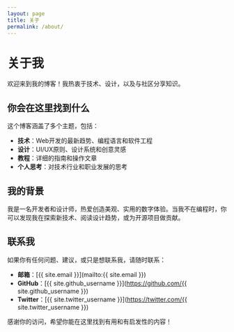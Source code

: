 ```yaml
---
layout: page
title: 关于
permalink: /about/
---
```


# 关于我

欢迎来到我的博客！我热衷于技术、设计，以及与社区分享知识。

## 你会在这里找到什么

这个博客涵盖了多个主题，包括：

- **技术**：Web开发的最新趋势、编程语言和软件工程
- **设计**：UI/UX原则、设计系统和创意灵感
- **教程**：详细的指南和操作文章
- **个人思考**：对技术行业和职业发展的思考

## 我的背景

我是一名开发者和设计师，热爱创造美观、实用的数字体验。当我不在编程时，你可以发现我在探索新技术、阅读设计趋势，或为开源项目做贡献。

## 联系我

如果你有任何问题、建议，或只是想联系我，请随时联系：

- **邮箱**：[{{ site.email }}](mailto:{{ site.email }})
- **GitHub**：[{{ site.github_username }}](https://github.com/{{ site.github_username }})
- **Twitter**：[{{ site.twitter_username }}](https://twitter.com/{{ site.twitter_username }})

感谢你的访问，希望你能在这里找到有用和有启发性的内容！
